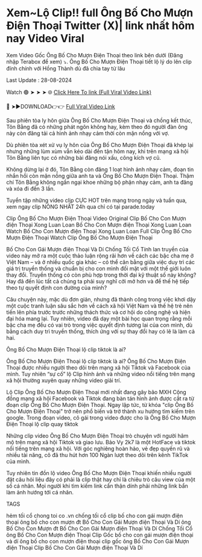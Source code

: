 # Xem~Lộ Clip!! full Ông Bố Cho Mượn Điện Thoại Twitter (X)| link nhất hôm nay Video Viral

Xem Video Gốc Ông Bố Cho Mượn Điện Thoại theo link bên dưới (Đăng nhập Terabox để xem) ⤵️. Ông Bố Cho Mượn Điện Thoại tiết lộ lý do lên clip đính chính với Hồng Thành dù đã chia tay từ lâu

Last Update : 28-08-2024

Watch 🟢 ➤ ➤ ➤ 🌐 [Click Here To link (Full Viral Video Link)](https://parade.today/viral-leaked-video-watch-download-free-online/)
 

🔴 ➤►DOWNLOAD👉👉 [Full Viral Video Link](https://parade.today/viral-leaked-video-watch-download-free-online/)

Sau phiên tòa ly hôn giữa Ông Bố Cho Mượn Điện Thoại và chồng kết thúc, Tôn Bằng đã có những phát ngôn không hay, kèm theo đó người đàn ông này còn đăng tải cả hình ảnh nhạy cảm thời còn mặn nồng với vợ.

Dù phiên tòa xét xử vụ ly hôn của Ông Bố Cho Mượn Điện Thoại đã khép lại nhưng những lùm xùm vẫn kéo dài đến tận hôm nay, khi trên mạng xã hội Tôn Bằng liên tục có những bài đăng nói xấu, công kích vợ cũ.

Không dừng lại ở đó, Tôn Bằng còn đăng 1 loạt hình ảnh nhạy cảm, đoạn tin nhắn hồi còn mặn nồng giữa anh ta và Ông Bố Cho Mượn Điện Thoại. Thậm chí Tôn Bằng không ngần ngại khoe những bộ phận nhạy cảm, anh ta đăng và xóa đi đến 3 lần.

Tuyển tập những video clip CỰC HOT trên mạng trong ngày và tuần qua, xem ngay clip NÓNG NHẤT 24h qua chỉ có tại parade.today

Clip Ông Bố Cho Mượn Điện Thoại Video Original
Clip Bố Cho Con Mượn điện Thoại Xong Luan Loan
Bố Cho Con Mượn điện Thoại Xong Luan Loan
Watch Bố Cho Con Mượn điện Thoại Xong Luan Loan
Full Clip Ông Bố Cho Mượn Điện Thoại
Watch Clip Ông Bố Cho Mượn Điện Thoại

Bố Cho Con Gái Mượn điện Thoại Và Dí Chống Tối Cổ
Tính lan truyền của video này mở ra một cuộc thảo luận rộng rãi hơn về cách các bậc cha mẹ ở Việt Nam – và ở nhiều quốc gia khác – có thể cân bằng giữa việc duy trì các giá trị truyền thống và chuẩn bị cho con mình đối mặt với một thế giới luôn thay đổi. Truyền thống có còn phù hợp trong thời đại kỹ thuật số này không? Hay đã đến lúc tất cả chúng ta phải suy nghĩ cởi mở hơn và để thế hệ tiếp theo tự quyết định con đường của mình?

Câu chuyện này, mặc dù đơn giản, nhưng đã thành công trong việc khơi dậy một cuộc tranh luận sâu sắc hơn về cách xã hội Việt Nam và thế hệ trẻ nên tiến lên phía trước trước những thách thức và cơ hội do công nghệ và hiện đại hóa mang lại. Tuy nhiên, video đã dạy một bài học quan trọng rằng mỗi bậc cha mẹ đều có vai trò trong việc quyết định tương lai của con mình, dù bằng cách duy trì truyền thống, thích ứng với sự thay đổi hay có lẽ là làm cả hai.

Ông Bố Cho Mượn Điện Thoại lộ clip tiktok là ai?

Ông Bố Cho Mượn Điện Thoại lộ clip tiktok là ai? Ông Bố Cho Mượn Điện Thoại được nhiều người theo dõi trên mạng xã hội Tiktok và Facebook của mình. Tuy nhiên “sự cố” lộ Clip hình ảnh và những video nổi tiếng trên mạng xã hội thường xuyên quay những video giải trí.

Lộ Clip Ông Bố Cho Mượn Điện Thoại mới nhất đang gây bão MXH Cộng đồng mạng xã hội Facebook và Tiktok đang bàn tán hình ảnh được cắt ra từ đoạn clip Ông Bố Cho Mượn Điện Thoại. Ngay lập tức, từ khóa "clip Ông Bố Cho Mượn Điện Thoại" trở nên phổ biến và trở thành xu hướng tìm kiếm trên google. Trong đoạn video, cô gái trong video được cho là Ông Bố Cho Mượn Điện Thoại lộ clip quay tiktok

Những clip video Ông Bố Cho Mượn Điện Thoại trò chuyện với người hâm mộ trên mạng xã hội Tiktok và giao lưu. Bảo Vy 2k7 là một HotFace và tiktok nổi tiếng trên mạng xã hội. Với góc nghiêng hoàn hảo, vẻ đẹp quyến rũ và nhiều tài năng, cô đã thu hút hơn 100 Ngàn lượt theo dõi trên kênh TikTok của mình.

Tuy nhiên tin đồn lộ video Ông Bố Cho Mượn Điện Thoại khiến nhiều người đặt câu hỏi liệu đây có phải là clip thật hay chỉ là chiêu trò câu view của một số cá nhân. Mọi người khi tìm kiếm link cẩn thận dính phải những link bẩn làm ảnh hướng tới cá nhân.

TAGS

hẻm tối cổ
chong toi co .vn
chống tối cổ
clip bố cho con gái mượn điện thoại
ông bố cho con mượn đt
Bố Cho Con Gái Mượn điện Thoại Và Dí ông Bố Cho Con Mượn đt
Bố Cho Con Gái Mượn điện Thoại Và Dí Chống Tối Cổ
ông Bố Cho Con Mượn điện Thoại Clip Gốc
bố cho con gái mượn điện thoại và dí
ông bố cho con mượn điện thoại clip gốc
ông Bố Cho Con Gái Mượn điện Thoại Clip
Bố Cho Con Gái Mượn điện Thoại Và Dí
